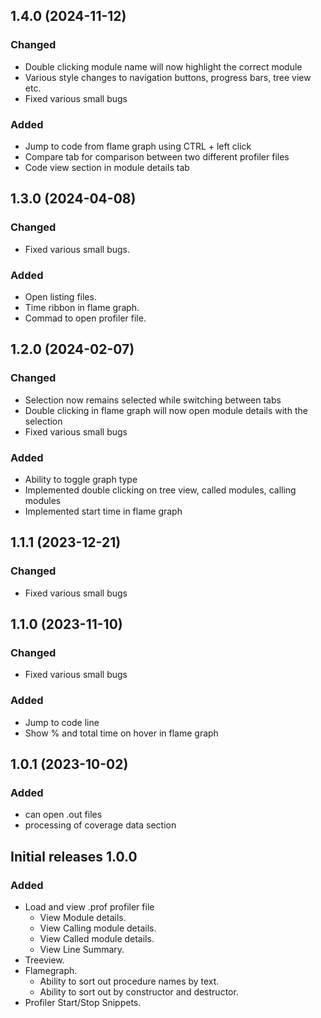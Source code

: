 ## 1.4.0 (2024-11-12)

### Changed

- Double clicking module name will now highlight the correct module
- Various style changes to navigation buttons, progress bars, tree view etc.
- Fixed various small bugs

### Added

- Jump to code from flame graph using CTRL + left click
- Compare tab for comparison between two different profiler files
- Code view section in module details tab

## 1.3.0 (2024-04-08)

### Changed

- Fixed various small bugs.

### Added

- Open listing files.
- Time ribbon in flame graph.
- Commad to open profiler file.

## 1.2.0 (2024-02-07)

### Changed

- Selection now remains selected while switching between tabs
- Double clicking in flame graph will now open module details with the selection
- Fixed various small bugs

### Added

- Ability to toggle graph type
- Implemented double clicking on tree view, called modules, calling modules
- Implemented start time in flame graph

## 1.1.1 (2023-12-21)

### Changed

- Fixed various small bugs

## 1.1.0 (2023-11-10)

### Changed

- Fixed various small bugs

### Added

- Jump to code line
- Show % and total time on hover in flame graph

## 1.0.1 (2023-10-02)

### Added

- can open .out files
- processing of coverage data section

## Initial releases 1.0.0

### Added

- Load and view .prof profiler file
  - View Module details.
  - View Calling module details.
  - View Called module details.
  - View Line Summary.
- Treeview.
- Flamegraph.
  - Ability to sort out procedure names by text.
  - Ability to sort out by constructor and destructor.
- Profiler Start/Stop Snippets.
